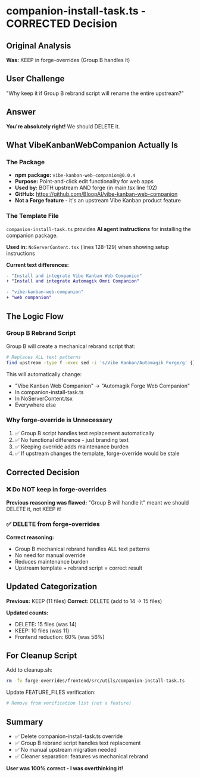 # companion-install-task.ts - CORRECTED Decision

## Original Analysis
**Was:** KEEP in forge-overrides (Group B handles it)

## User Challenge
"Why keep it if Group B rebrand script will rename the entire upstream?"

## Answer
**You're absolutely right!** We should DELETE it.

## What VibeKanbanWebCompanion Actually Is

### The Package
- **npm package:** `vibe-kanban-web-companion@0.0.4`
- **Purpose:** Point-and-click edit functionality for web apps
- **Used by:** BOTH upstream AND forge (in main.tsx line 102)
- **GitHub:** https://github.com/BloopAI/vibe-kanban-web-companion
- **Not a Forge feature** - it's an upstream Vibe Kanban product feature

### The Template File
`companion-install-task.ts` provides **AI agent instructions** for installing the companion package.

**Used in:** `NoServerContent.tsx` (lines 128-129) when showing setup instructions

**Current text differences:**
```diff
- "Install and integrate Vibe Kanban Web Companion"
+ "Install and integrate Automagik Omni Companion"

- "vibe-kanban-web-companion"
+ "web companion"
```

## The Logic Flow

### Group B Rebrand Script
Group B will create a mechanical rebrand script that:
```bash
# Replaces ALL text patterns
find upstream -type f -exec sed -i 's/Vibe Kanban/Automagik Forge/g' {} \;
```

This will automatically change:
- "Vibe Kanban Web Companion" → "Automagik Forge Web Companion"
- In companion-install-task.ts
- In NoServerContent.tsx
- Everywhere else

### Why forge-override is Unnecessary
1. ✅ Group B script handles text replacement automatically
2. ✅ No functional difference - just branding text
3. ✅ Keeping override adds maintenance burden
4. ✅ If upstream changes the template, forge-override would be stale

## Corrected Decision

### ❌ Do NOT keep in forge-overrides
**Previous reasoning was flawed:** "Group B will handle it" meant we should DELETE it, not KEEP it!

### ✅ DELETE from forge-overrides
**Correct reasoning:**
- Group B mechanical rebrand handles ALL text patterns
- No need for manual override
- Reduces maintenance burden
- Upstream template + rebrand script = correct result

## Updated Categorization

**Previous:** KEEP (11 files)
**Correct:** DELETE (add to 14 → 15 files)

**Updated counts:**
- DELETE: 15 files (was 14)
- KEEP: 10 files (was 11)
- Frontend reduction: 60% (was 56%)

## For Cleanup Script

Add to cleanup.sh:
```bash
rm -fv forge-overrides/frontend/src/utils/companion-install-task.ts
```

Update FEATURE_FILES verification:
```bash
# Remove from verification list (not a feature)
```

## Summary

- ✅ Delete companion-install-task.ts override
- ✅ Group B rebrand script handles text replacement
- ✅ No manual upstream migration needed
- ✅ Cleaner separation: features vs mechanical rebrand

**User was 100% correct - I was overthinking it!**
